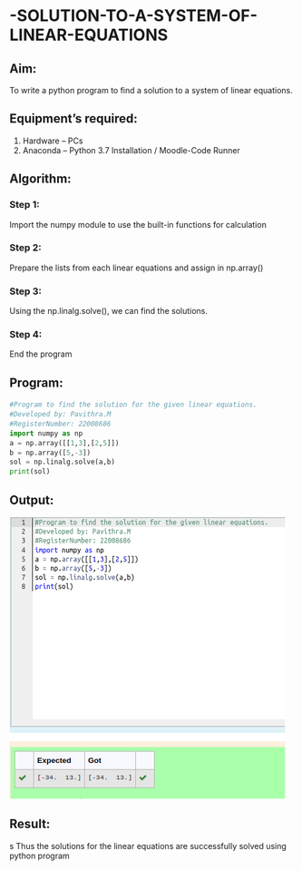 # -SOLUTION-TO-A-SYSTEM-OF-LINEAR-EQUATIONS
## Aim:

To write a python program to find a solution to a system of linear equations.

## Equipment’s required:

1. 	Hardware – PCs
2. 	Anaconda – Python 3.7 Installation / Moodle-Code Runner

## Algorithm:

### Step 1: 
Import the numpy module to use the built-in functions for calculation
### Step 2: 
Prepare the lists from each linear equations and assign in np.array()
### Step 3: 
Using the np.linalg.solve(), we can find the solutions.
### Step 4: 
End the program

## Program:
```python
#Program to find the solution for the given linear equations.
#Developed by: Pavithra.M
#RegisterNumber: 22008686
import numpy as np
a = np.array([[1,3],[2,5]])
b = np.array([5,-3])
sol = np.linalg.solve(a,b)
print(sol)
```
## Output:
![](linear%20eequations.png)

## Result: 
s
Thus the solutions for the linear equations are successfully solved using python program

